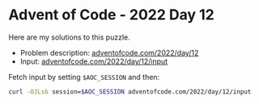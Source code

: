# Advent of Code - 2022 Day 12
Here are my solutions to this puzzle.

* Problem description: [adventofcode.com/2022/day/12](https://adventofcode.com/2022/day/12)
* Input: [adventofcode.com/2022/day/12/input](https://adventofcode.com/2022/day/12/input)

Fetch input by setting `$AOC_SESSION` and then:
```bash
curl -OJLsb session=$AOC_SESSION adventofcode.com/2022/day/12/input
```
